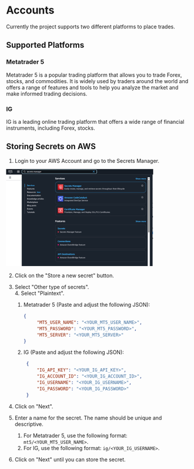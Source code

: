 # Accounts

Currently the project supports two different platforms to place trades.

## Supported Platforms

### Metatrader 5
Metatrader 5 is a popular trading platform that allows you to trade Forex, stocks, and commodities.
It is widely used by traders around the world and offers a range of features and tools to help you analyze the market
and make informed trading decisions.

### IG
IG is a leading online trading platform that offers a wide range of financial instruments, including Forex, stocks.

## Storing Secrets on AWS

1. Login to your AWS Account and go to the Secrets Manager.<br/>
<img src="../../../images/secrets_manager_search_bar_aws_console.png" title="AWS Secretsmanager Link" width="400"/>

2. Click on the "Store a new secret" button.<br/>

3. Select "Other type of secrets".<br/>
   4. Select "Plaintext".<br/>
      1. Metatrader 5 (Paste and adjust the following JSON):
           ```json
           {
                "MT5_USER_NAME": "<YOUR_MT5_USER_NAME>",
                "MT5_PASSWORD": "<YOUR_MT5_PASSWORD>",
                "MT5_SERVER": "<YOUR_MT5_SERVER>"
           }
           ```
      2. IG (Paste and adjust the following JSON):
           ```json
            {
                "IG_API_KEY": "<YOUR_IG_API_KEY>",
                "IG_ACCOUNT_ID": "<YOUR_IG_ACCOUNT_ID>",
                "IG_USERNAME": "<YOUR_IG_USERNAME>",
                "IG_PASSWORD": "<YOUR_IG_PASSWORD>"
            }
           ```
4. Click on "Next".<br/>
5. Enter a name for the secret. The name should be unique and descriptive.<br/>
   1. For Metatrader 5, use the following format: `mt5/<YOUR_MT5_USER_NAME>`.
   2. For IG, use the following format: `ig/<YOUR_IG_USERNAME>`.
6. Click on "Next" until you can store the secret.<br/>
